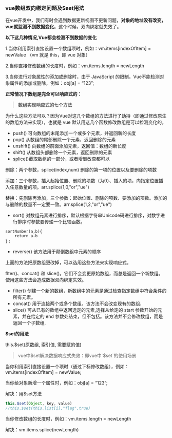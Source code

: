 ### **vue数组双向绑定问题及$set用法**

在vue开发中，我们有时会遇到数据更新视图不更新问题，**对象的地址没有改变，vue就监测不到数据变化**。这个时候，双向绑定就失效了。

**以下这几种情况,Vue都会检测不到数据的变化**

1.当你利用索引直接设置一个数组项时，例如：vm.items[indexOfItem] = newValue （vm 就是 this，即 vue 对象）

2.当你直接修改数组的长度时，例如：vm.items.length = newLength

3.当你进行对象属性的添加或删除时，由于 JavaScript 的限制，Vue不能检测对象属性的添加或删除，例如：obj[a] = “123”;

**正常情况下数组是完全可以响应式的：**

> **数组实现响应式的七个方法**

为什么这些方法可以？因为Vue对这几个数组的方法进行了劫持（即通过修改原生的数组方法来实现），也就是 vue 默认用这几个函数修改数组是可以检测变化的。

- push() 可向数组的末尾添加一个或多个元素，并返回新的长度
- pop() 从数组的尾部删除一个元素，返回删除的元素
- unshift() 向数组的前面添加元素，返回值：数组的新长度
- shift() 从数组头部删除一个元素，返回删除的元素
- splice()截取数组的一部分，或者增删改查都可以

删除：两个参数，splice(index,num) 删除的第一项的位置以及要删除的项数

添加：三个参数，插入起始位置、删除的项数（为0）、插入的项，向指定位置插入任意数量的项。arr.splice(1,0,"or","ue")

替换：先删除再添加，三个参数：起始位置、删除的项数、要添加的项数。添加的与删除的数量不一定要一致。arr.splice(1,2,"or","ue")

- sort() 对数组元素进行排序，默认根据字符串Unicode码进行排序，对数字进行排序时参数要传递一个比较函数。

```
sortNumber(a,b){
	return a-b
}；
```

- reverse() 该方法用于颠倒数组中元素的顺序

上面的方法把原数组更改掉，可以选用这些方法来实现响应式。

flter()、concat() 和 slice()。它们不会变更原始数组，而总是返回一个新数组。使用这些方法会造成数据双向绑定失效。

- filter() 创建一个新的数组，新数组中的元素是通过检查指定数组中符合条件的所有元素。
- concat() 用于连接两个或多个数组。该方法不会改变现有的数组.
- slice() 可从已有的数组中返回选定的元素,选择从给定的 start 参数开始的元素，并在给定的 end 参数处结束，但不包括。该方法并不会修改数组，而是返回一个子数组.

**$set的用法**

this.$set(原数组, 索引值, 需要赋的值)

> vue中$set解决数据响应式失效：即vue中`$set`的使用场景

当你利用索引直接设置一个项时（通过下标修改数组），例如：vm.items[indexOfItem] = newValue;

当你给对象新增一个属性时，例如：obj[a] = “123”;

解决：用$set方法

```js
this.$set(Object, key, value)
//this.$set(this.list[i],"flag",true)
```

当你修改数组的长度时，例如：vm.items.length = newLength

解决：vm.items.splice(newLength)